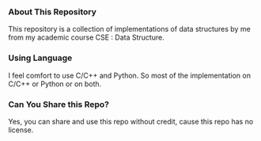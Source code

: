 ### About This Repository
This repository is a collection of implementations of data structures by me from my academic course CSE : Data Structure.

### Using Language
I feel comfort to use C/C++ and Python. So most of the implementation on C/C++ or Python or on both.

### Can You Share this Repo?
Yes, you can share and use this repo without credit, cause this repo has no license.